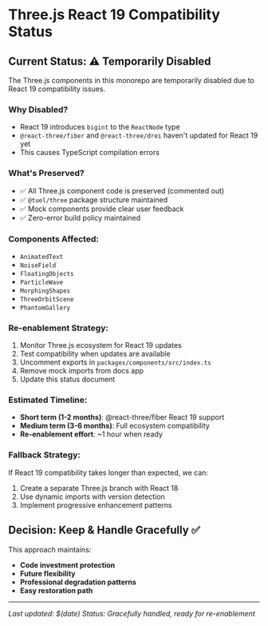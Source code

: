 # Three.js React 19 Compatibility Status

## Current Status: ⚠️ Temporarily Disabled

The Three.js components in this monorepo are temporarily disabled due to React 19 compatibility issues.

### Why Disabled?

- React 19 introduces `bigint` to the `ReactNode` type
- `@react-three/fiber` and `@react-three/drei` haven't updated for React 19 yet
- This causes TypeScript compilation errors

### What's Preserved?

- ✅ All Three.js component code is preserved (commented out)
- ✅ `@tuel/three` package structure maintained
- ✅ Mock components provide clear user feedback
- ✅ Zero-error build policy maintained

### Components Affected:

- `AnimatedText`
- `NoiseField`
- `FloatingObjects`
- `ParticleWave`
- `MorphingShapes`
- `ThreeOrbitScene`
- `PhantomGallery`

### Re-enablement Strategy:

1. Monitor Three.js ecosystem for React 19 updates
2. Test compatibility when updates are available
3. Uncomment exports in `packages/components/src/index.ts`
4. Remove mock imports from docs app
5. Update this status document

### Estimated Timeline:

- **Short term (1-2 months)**: @react-three/fiber React 19 support
- **Medium term (3-6 months)**: Full ecosystem compatibility
- **Re-enablement effort**: ~1 hour when ready

### Fallback Strategy:

If React 19 compatibility takes longer than expected, we can:

1. Create a separate Three.js branch with React 18
2. Use dynamic imports with version detection
3. Implement progressive enhancement patterns

## Decision: Keep & Handle Gracefully ✅

This approach maintains:

- **Code investment protection**
- **Future flexibility**
- **Professional degradation patterns**
- **Easy restoration path**

---

_Last updated: $(date)_
_Status: Gracefully handled, ready for re-enablement_
